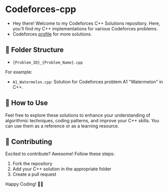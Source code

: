 # Codeforces-cpp
- Hey there! Welcome to my Codeforces C++ Solutions repository. Here, you'll find my C++ implementations for various Codeforces problems.
- Codeforces [profile](https://codeforces.com/profile/Khaaaleed_5) for more solutions.

## 📂 Folder Structure

- `{Problem_ID}_{Problem_Name}.cpp`

For example:
- `A1_Watermelon.cpp`: Solution for Codeforces problem A1 "Watermelon" in C++.

## 🚀 How to Use

Feel free to explore these solutions to enhance your understanding of algorithmic techniques, coding patterns, and improve your C++ skills. You can use them as a reference or as a learning resource.

## 🤝 Contributing

Excited to contribute? Awesome! Follow these steps:
1. Fork the repository
2. Add your C++ solution in the appropriate folder
3. Create a pull request

Happy Coding! 🚀✨
